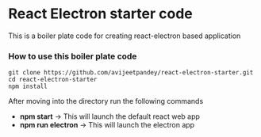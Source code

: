 # React Electron starter code

This is a boiler plate code for creating react-electron based application

### How to use this boiler plate code 
```
git clone https://github.com/avijeetpandey/react-electron-starter.git
cd react-electron-starter
npm install
```

After moving into the directory run the following commands 
- **npm start** -> This will launch the default react web app
- **npm run electron** -> This will launch the electron app